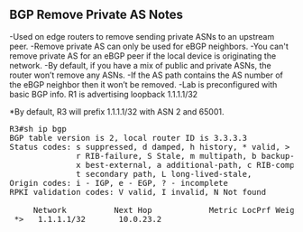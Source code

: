 ## BGP Remove Private AS Notes

-Used on edge routers to remove sending private ASNs to an upstream peer.
-Remove private AS can only be used for eBGP neighbors.
-You can't remove private AS for an eBGP peer if the local device is originating the network.
-By default, if you have a mix of public and private ASNs, the router won’t remove any ASNs.
-If the AS path contains the AS number of the eBGP neighbor then it won’t be removed.
-Lab is preconfigured with basic BGP info. R1 is advertising loopback 1.1.1.1/32

*By default, R3 will prefix 1.1.1.1/32 with ASN 2 and 65001.
<pre lang="...">
R3#sh ip bgp
BGP table version is 2, local router ID is 3.3.3.3
Status codes: s suppressed, d damped, h history, * valid, > best, i - internal, 
              r RIB-failure, S Stale, m multipath, b backup-path, f RT-Filter, 
              x best-external, a additional-path, c RIB-compressed, 
              t secondary path, L long-lived-stale,
Origin codes: i - IGP, e - EGP, ? - incomplete
RPKI validation codes: V valid, I invalid, N Not found

     Network          Next Hop            Metric LocPrf Weight Path
 *>   1.1.1.1/32       10.0.23.2                              0 2 65001 i

 </pre>
